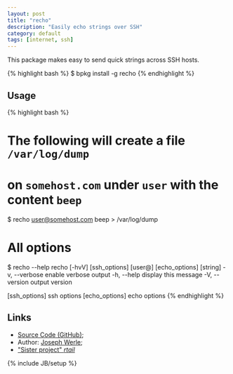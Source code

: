 ```yaml
---
layout: post
title: "recho"
description: "Easily echo strings over SSH"
category: default
tags: [internet, ssh]
---
```



This package makes easy to send quick strings across SSH hosts.

{% highlight bash %}
$ bpkg install -g recho
{% endhighlight %}

## Usage

{% highlight bash %}
# The following will create a file `/var/log/dump`
# on `somehost.com` under `user` with the content `beep`
$ recho user@somehost.com beep > /var/log/dump

# All options
$ recho --help
recho [-hvV] [ssh_options] [user@] [echo_options] [string]
-v, --verbose   enable verbose output
-h, --help      display this message
-V, --version   output version

[ssh_options]   ssh options
[echo_options]  echo options
{% endhighlight %}

## Links

* [Source Code (GitHub)](https://github.com/bpkg/recho);
* Author: [Joseph Werle](https://github.com/jwerle);
* ["Sister project" *rtail*](http://bpkg.sh/pkg/rtail)

{% include JB/setup %}
